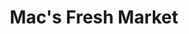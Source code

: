---
title: "Mac's Fresh Market"
url: /west-monroe/macs-fresh-market-arkansas-road/
shop: supermarket
---